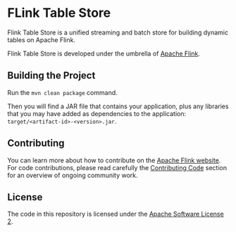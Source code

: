# FLink Table Store

Flink Table Store is a unified streaming and batch store for building dynamic tables on Apache Flink.

Flink Table Store is developed under the umbrella of [Apache Flink](https://flink.apache.org/).

## <a name="build"></a>Building the Project

Run the `mvn clean package` command.

Then you will find a JAR file that contains your application, plus any libraries that you may have added as dependencies to the application: `target/<artifact-id>-<version>.jar`.

## <a name="contributing"></a>Contributing

You can learn more about how to contribute on the [Apache Flink website](https://flink.apache.org/contributing/how-to-contribute.html). For code contributions, please read carefully the [Contributing Code](https://flink.apache.org/contributing/contribute-code.html) section for an overview of ongoing community work.

## <a name="license"></a>License

The code in this repository is licensed under the [Apache Software License 2](LICENSE).
